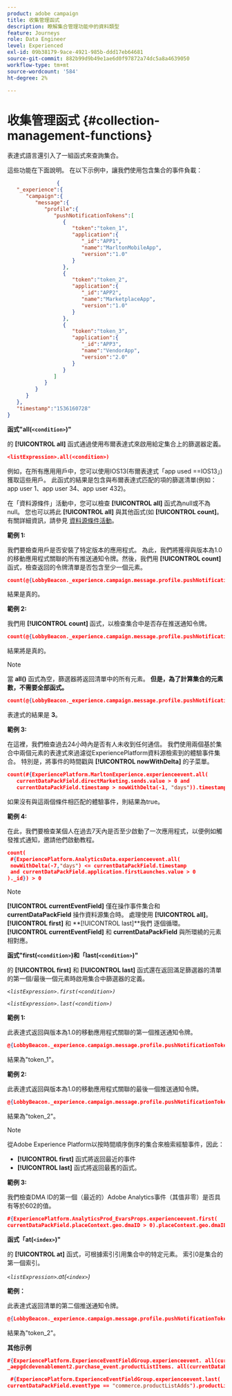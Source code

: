 ```yaml
---
product: adobe campaign
title: 收集管理函式
description: 瞭解集合管理功能中的資料類型
feature: Journeys
role: Data Engineer
level: Experienced
exl-id: 09b38179-9ace-4921-985b-ddd17eb64681
source-git-commit: 882b99d9b49e1ae6d0f97872a74dc5a8a4639050
workflow-type: tm+mt
source-wordcount: '584'
ht-degree: 2%

---
```


# 收集管理函式 {#collection-management-functions}

表達式語言還引入了一組函式來查詢集合。

這些功能在下面說明。 在以下示例中，讓我們使用包含集合的事件負載：

```json
                { 
   "_experience":{ 
      "campaign":{ 
         "message":{ 
            "profile":{ 
               "pushNotificationTokens":[ 
                  { 
                     "token":"token_1",
                     "application":{ 
                        "_id":"APP1",
                        "name":"MarltonMobileApp",
                        "version":"1.0"
                     }
                  },
                  { 
                     "token":"token_2",
                     "application":{ 
                        "_id":"APP2",
                        "name":"MarketplaceApp",
                        "version":"1.0"
                     }
                  },
                  { 
                     "token":"token_3",
                     "application":{ 
                        "_id":"APP3",
                        "name":"VendorApp",
                        "version":"2.0"
                     }
                  }
               ]
            }
         }
      }
   },
   "timestamp":"1536160728"
}
```

**函式&quot;all(`<condition>`)&quot;**

的 **[!UICONTROL all]** 函式通過使用布爾表達式來啟用給定集合上的篩選器定義。

```json
<listExpression>.all(<condition>)
```

例如，在所有應用用戶中，您可以使用IOS13(布爾表達式「app used ==IOS13」)獲取這些用戶。 此函式的結果是包含與布爾表達式匹配的項的篩選清單(例如：app user 1、app user 34、app user 432)。

在「資料源條件」活動中，您可以檢查 **[!UICONTROL all]** 函式為null或不為null。 您也可以將此 **[!UICONTROL all]** 與其他函式(如 **[!UICONTROL count]**。 有關詳細資訊，請參見 [資料源條件活動](../condition-activity.md#data_source_condition)。

**範例 1:**

我們要檢查用戶是否安裝了特定版本的應用程式。 為此，我們將獲得與版本為1.0的移動應用程式關聯的所有推送通知令牌。然後，我們用 **[!UICONTROL count]** 函式，檢查返回的令牌清單是否包含至少一個元素。

```json
count(@{LobbyBeacon._experience.campaign.message.profile.pushNotificationTokens.all(currentEventField.application.version == "1.0").token}) > 0
```

結果是真的。

**範例 2:**

我們用 **[!UICONTROL count]** 函式，以檢查集合中是否存在推送通知令牌。

```json
count(@{LobbyBeacon._experience.campaign.message.profile.pushNotificationTokens.all().token}) > 0
```

結果將是真的。

<!--Alternatively, you can check if there is no token in the collection:

   ```json
   count(@{LobbyBeacon._experience.campaign.message.profile.pushNotificationTokens.all().token}) == 0
   ```

The result will be false.

Here we use the count function in a condition to count the number of push notification tokens in the event.

`count(@{LobbyBeacon._experience.campaign.message.profile.pushNotificationTokens.all().token})`

The result is true.

Note that when the condition in the **all()** function is empty, the filter will return all the elements in the list. Hence, the expression above is equivalent to:

`count(@{LobbyBeacon._experience.campaign.message.profile.pushNotificationTokens.application.name})`

In both cases, the result of the expression is **3**.

A query of experience events recorded on the Adobe Experience Platform may or may not include the current event that triggered the current Journey. This will depend on the relative processing time with which [!DNL Journey Orchestration] sees an event and started evaluating conditions, versus the time it takes for that event to be ingested into the Adobe Experience Platform. For example, when using the .all() syntax to query experience events from the Adobe Experience Platform, we recommend enforcing the exclusion of the current event (by requiring an
earlier timestamp) in order to only consider prior events.-->

>[!NOTE]
>
>當 **all()** 函式為空，篩選器將返回清單中的所有元素。 **但是，為了計算集合的元素數，不需要全部函式。**


```json
count(@{LobbyBeacon._experience.campaign.message.profile.pushNotificationTokens.token})
```

表達式的結果是 **3**。

**範例 3:**

在這裡，我們檢查過去24小時內是否有人未收到任何通信。 我們使用兩個基於集合中兩個元素的表達式來過濾從ExperiencePlatform資料源檢索到的體驗事件集合。 特別是，將事件的時間戳與 **[!UICONTROL nowWithDelta]** 的子菜單。

```json
count(#{ExperiencePlatform.MarltonExperience.experienceevent.all(
   currentDataPackField.directMarketing.sends.value > 0 and
   currentDataPackField.timestamp > nowWithDelta(-1, "days")).timestamp}) == 0
```

如果沒有與這兩個條件相匹配的體驗事件，則結果為true。

**範例 4:**

在此，我們要檢查某個人在過去7天內是否至少啟動了一次應用程式，以便例如觸發推式通知，邀請他們啟動教程。

```json
count(
 #{ExperiencePlatform.AnalyticsData.experienceevent.all(
 nowWithDelta(-7,"days") <= currentDataPackField.timestamp
 and currentDataPackField.application.firstLaunches.value > 0
)._id}) > 0
```

<!--**"All + Count" example 4:** here we use the count function in a boolean expression to see if there is push notification tokens in the collection.

`count(@{LobbyBeacon._experience.campaign.message.profile.pushNotificationTokens.all().application.name}) > 0`

The result will be:

`true`

Alternatively, you can check if there is NO token in the collection:

`count(@{LobbyBeacon._experience.campaign.message.profile.pushNotificationTokens.all().application.name}) =0`

The result will be:

`false`-->

>[!NOTE]
>
>**[!UICONTROL currentEventField]** 僅在操作事件集合和 **currentDataPackField**
>操作資料源集合時。 處理使用 **[!UICONTROL all]**。 **[!UICONTROL first]** 和 **[!UICONTROL last]**我們
>逐個循環。 **[!UICONTROL currentEventField]** 和 **currentDataPackField**
>與所環繞的元素相對應。

**函式&quot;first(`<condition>`)和「last(`<condition>`)&quot;**

的 **[!UICONTROL first]** 和 **[!UICONTROL last]** 函式還在返回滿足篩選器的清單的第一個/最後一個元素時啟用集合中篩選器的定義。

_`<listExpression>.first(<condition>)`_

_`<listExpression>.last(<condition>)`_

**範例 1:**

此表達式返回與版本為1.0的移動應用程式關聯的第一個推送通知令牌。

```json
@{LobbyBeacon._experience.campaign.message.profile.pushNotificationTokens.first(currentEventField.application.version == "1.0").token
```

結果為&quot;token_1&quot;。

**範例 2:**

此表達式返回與版本為1.0的移動應用程式關聯的最後一個推送通知令牌。

```json
@{LobbyBeacon._experience.campaign.message.profile.pushNotificationTokens.last(currentEventField.application.version == "1.0").token}
```

結果為&quot;token_2&quot;。

>[!NOTE]
>
>從Adobe Experience Platform以按時間順序倒序的集合來檢索經驗事件，因此：
>
>* **[!UICONTROL first]** 函式將返回最近的事件
>* **[!UICONTROL last]** 函式將返回最舊的函式。


**範例 3:**

我們檢查DMA ID的第一個（最近的）Adobe Analytics事件（其值非零）是否具有等於602的值。

```json
#{ExperiencePlatform.AnalyticsProd_EvarsProps.experienceevent.first(
currentDataPackField.placeContext.geo.dmaID > 0).placeContext.geo.dmaID} == 602
```

**函式「at(`<index>`)&quot;**

的 **[!UICONTROL at]** 函式，可根據索引引用集合中的特定元素。
索引0是集合的第一個索引。

_`<listExpression>`.at(`<index>`)_

**範例：**

此表達式返回清單的第二個推送通知令牌。

```json
@{LobbyBeacon._experience.campaign.message.profile.pushNotificationTokens.at(1).token}
```

結果為&quot;token_2&quot;。

**其他示例**

```json
#{ExperiencePlatform.ExperienceEventFieldGroup.experienceevent. all(currentDataPackField._aepgdcdevenablement2.purchase_event.receipt_nbr == "10-337-4016"). 
_aepgdcdevenablement2.purchase_event.productListItems. all(currentDataPackField.SKU == "AB17 1234 1775 19DT B4DR 8HDK 762").name}
```

```json
 #{ExperiencePlatform.ExperienceEventFieldGroup.experienceevent.last(
currentDataPackField.eventType == "commerce.productListAdds").productListItems.last(currentDataPackField.priceTotal >= 150).name}
```
